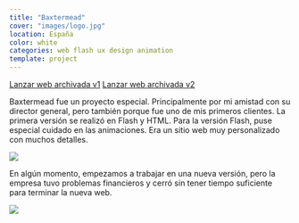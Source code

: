 ```yaml
---
title: "Baxtermead"
cover: "images/logo.jpg"
location: España
color: white
categories: web flash ux design animation
template: project
---
```


<p class="align-center">
<a class="btn external" role="button" href="http://work.joanmira.com/webs/baxtermead/" target="_blank">Lanzar web archivada v1</a>
<a class="btn external" role="button" href="http://work.joanmira.com/webs/baxtermead/v2" target="_blank">Lanzar web archivada v2</a>
</p>

Baxtermead fue un proyecto especial. Principalmente por mi amistad con su director general, pero también porque fue uno de mis primeros clientes. La primera versión se realizó en Flash y HTML. Para la versión Flash, puse especial cuidado en las animaciones. Era un sitio web muy personalizado con muchos detalles.

![](/work/baxtermead/images/1.png)

En algún momento, empezamos a trabajar en una nueva versión, pero la empresa tuvo problemas financieros y cerró sin tener tiempo suficiente para terminar la nueva web.

![](/work/baxtermead/images/2.png)
